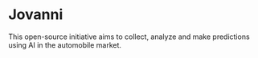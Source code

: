# Jovanni
This open-source initiative aims to collect, analyze and make predictions using AI in the automobile market.
